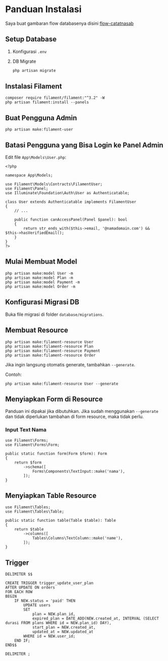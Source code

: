 # Panduan Instalasi

Saya buat gambaran flow databasenya disini [flow-catatnasab](https://github.com/cahrur/flow-catatnasab)

## Setup Database

1. Konfigurasi `.env`
2. DB Migrate

    ```bash
    php artisan migrate
    ```

## Instalasi Filament
    
    composer require filament/filament:"^3.2" -W
    php artisan filament:install --panels

## Buat Pengguna Admin
    php artisan make:filament-user

## Batasi Pengguna yang Bisa Login ke Panel Admin

Edit file `App\Models\User.php`:

    
    <?php

    namespace App\Models;

    use Filament\Models\Contracts\FilamentUser;
    use Filament\Panel;
    use Illuminate\Foundation\Auth\User as Authenticatable;

    class User extends Authenticatable implements FilamentUser
    {
        // ...

        public function canAccessPanel(Panel $panel): bool
        {
            return str_ends_with($this->email, '@namadomain.com') && $this->hasVerifiedEmail();
        }
    }
    ?>
    

## Mulai Membuat Model

    php artisan make:model User -m
    php artisan make:model Plan -m
    php artisan make:model Payment -m
    php artisan make:model Order -m

## Konfigurasi Migrasi DB

Buka file migrasi di folder `database/migrations`.

## Membuat Resource

    php artisan make:filament-resource User
    php artisan make:filament-resource Plan
    php artisan make:filament-resource Payment
    php artisan make:filament-resource Order


Jika ingin langsung otomatis generate, tambahkan `--generate`.

Contoh:

    php artisan make:filament-resource User --generate


## Menyiapkan Form di Resource

Panduan ini dipakai jika dibutuhkan. Jika sudah menggunakan `--generate` dan tidak diperlukan tambahan di form resource, maka tidak perlu.

### Input Text Nama

    use Filament\Forms;
    use Filament\Forms\Form;

    public static function form(Form $form): Form
    {
        return $form
            ->schema([
                Forms\Components\TextInput::make('nama'),
            ]);
    }

## Menyiapkan Table Resource

    use Filament\Tables;
    use Filament\Tables\Table;

    public static function table(Table $table): Table
    {
        return $table
            ->columns([
                Tables\Columns\TextColumn::make('name'),
            ]);
    }


## Trigger

    DELIMITER $$

    CREATE TRIGGER trigger_update_user_plan
    AFTER UPDATE ON orders
    FOR EACH ROW
    BEGIN
        IF NEW.status = 'paid' THEN
            UPDATE users
            SET 
                plan = NEW.plan_id,
                expired_plan = DATE_ADD(NEW.created_at, INTERVAL (SELECT durasi FROM plans WHERE id = NEW.plan_id) DAY),
                start_plan = NEW.created_at,
                updated_at = NEW.updated_at
            WHERE id = NEW.user_id;
        END IF;
    END$$

    DELIMITER ;
